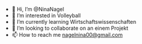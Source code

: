 - 👋 Hi, I’m @NinaNagel
- 👀 I’m interested in Volleyball
- 🌱 I’m currently learning  Wirtschaftswissenschaften
- 💞️ I’m looking to collaborate on an einem Projekt
- 📫 How to reach me nagelnina00@gmail.com

 <!---
NinaNagel/NinaNagel is a ✨ special ✨ repository because its `README.md` (this file) appears on your GitHub profile.
You can click the Preview link to take a look at your changes.
--->
